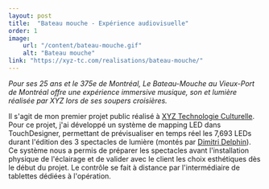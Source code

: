 ```yaml
---
layout: post
title:  "Bateau mouche - Expérience audiovisuelle"
order: 1
image:
    url: "/content/bateau-mouche.gif"
    alt: "Bateau mouche"
link: "https://xyz-tc.com/realisations/bateau-mouche/"
---
```


_Pour ses 25 ans et le 375e de Montréal, Le Bateau-Mouche au Vieux-Port de Montréal offre une expérience immersive musique, son et lumière réalisée par XYZ lors de ses soupers croisières._  

Il s'agit de mon premier projet public réalisé à [XYZ Technologie Culturelle](http://xyz-tc.com). Pour ce projet, j'ai développé un système de mapping LED dans TouchDesigner, permettant de prévisualiser en temps réel les 7,693 LEDs durant l'édition des 3 spectacles de lumière (montés par [Dimitri Delphin](http://dimitridelphin.com)). Ce système nous a permis de préparer les spectacles avant l'installation physique de l'éclairage et de valider avec le client les choix esthétiques dès le début du projet. Le contrôle se fait à distance par l'intermédiaire de tablettes dédiées à l'opération.  